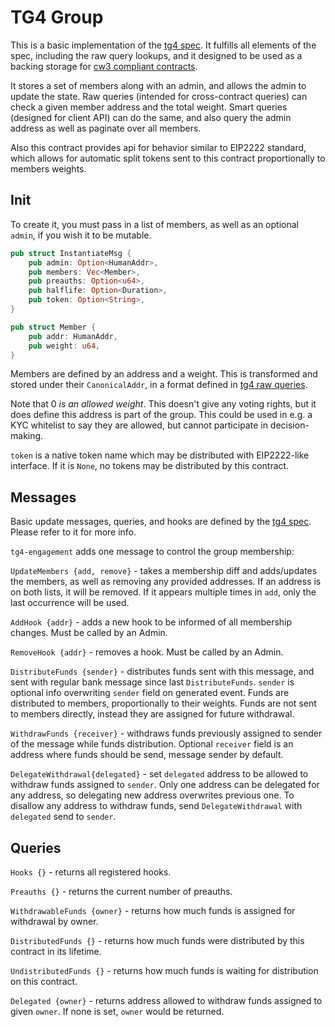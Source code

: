 # TG4 Group

This is a basic implementation of the [tg4 spec](../../packages/tg4/README.md).
It fulfills all elements of the spec, including the raw query lookups,
and it designed to be used as a backing storage for
[cw3 compliant contracts](https://github.com/CosmWasm/cosmwasm-plus/blob/master/packages/cw3/README.mdl).

It stores a set of members along with an admin, and allows the admin to
update the state. Raw queries (intended for cross-contract queries)
can check a given member address and the total weight. Smart queries (designed
for client API) can do the same, and also query the admin address as well as
paginate over all members.

Also this contract provides api for behavior similar to EIP2222 standard, which
allows for automatic split tokens sent to this contract proportionally to
members weights.

## Init

To create it, you must pass in a list of members, as well as an optional
`admin`, if you wish it to be mutable.

```rust
pub struct InstantiateMsg {
    pub admin: Option<HumanAddr>,
    pub members: Vec<Member>,
    pub preauths: Option<u64>,
    pub halflife: Option<Duration>,
    pub token: Option<String>,
}

pub struct Member {
    pub addr: HumanAddr,
    pub weight: u64,
}
```

Members are defined by an address and a weight. This is transformed
and stored under their `CanonicalAddr`, in a format defined in
[tg4 raw queries](../../packages/tg4/README.md#raw).

Note that 0 *is an allowed weight*. This doesn't give any voting rights, but
it does define this address is part of the group. This could be used in
e.g. a KYC whitelist to say they are allowed, but cannot participate in
decision-making.

`token` is a native token name which may be distributed with EIP2222-like
interface. If it is `None`, no tokens may be distributed by this contract.

## Messages

Basic update messages, queries, and hooks are defined by the
[tg4 spec](../../packages/tg4/README.md). Please refer to it for more info.

`tg4-engagement` adds one message to control the group membership:

`UpdateMembers {add, remove}` - takes a membership diff and adds/updates the
members, as well as removing any provided addresses. If an address is on both
lists, it will be removed. If it appears multiple times in `add`, only the
last occurrence will be used.

`AddHook {addr}` - adds a new hook to be informed of all membership changes.
Must be called by an Admin.

`RemoveHook {addr}` - removes a hook. Must be called by an Admin.

`DistributeFunds {sender}` - distributes funds sent with this message, and sent with
regular bank message since last `DistributeFunds`. `sender` is optional info
overwriting `sender` field on generated event. Funds are distributed to members,
proportionally to their weights. Funds are not sent to members directly, instead
they are assigned for future withdrawal.

`WithdrawFunds {receiver}` - withdraws funds previously assigned to sender of the
message while funds distribution. Optional `receiver` field is an address where
funds should be send, message sender by default.

`DelegateWithdrawal{delegated}` - set `delegated` address to be allowed to
withdraw funds assigned to `sender`. Only one address can be delegated for any
address, so delegating new address overwrites previous one. To disallow any
address to withdraw funds, send `DelegateWithdrawal` with `delegated` send
to `sender`.

## Queries

`Hooks {}` - returns all registered hooks.

`Preauths {}` - returns the current number of preauths.

`WithdrawableFunds {owner}` - returns how much funds is assigned for withdrawal by
owner.

`DistributedFunds {}` - returns how much funds were distributed by this contract in
its lifetime.

`UndistributedFunds {}` - returns how much funds is waiting for distribution on this
contract.

`Delegated {owner}` - returns address allowed to withdraw funds assigned to given
`owner`. If none is set, `owner` would be returned.
